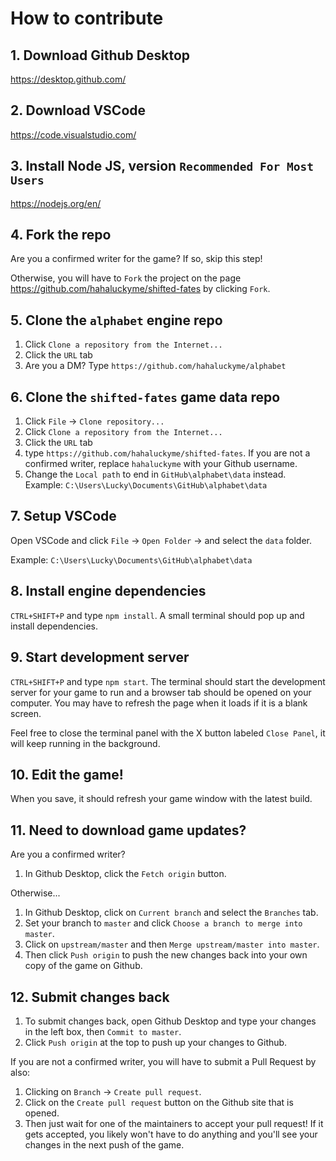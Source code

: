 # How to contribute

## 1. Download Github Desktop
https://desktop.github.com/

## 2. Download VSCode
https://code.visualstudio.com/

## 3. Install Node JS, version `Recommended For Most Users`
https://nodejs.org/en/

## 4. Fork the repo
Are you a confirmed writer for the game? If so, skip this step!

Otherwise, you will have to `Fork` the project on the page https://github.com/hahaluckyme/shifted-fates by clicking `Fork`.

## 5. Clone the `alphabet` engine repo
1. Click `Clone a repository from the Internet...`
2. Click the `URL` tab
3.  Are you a DM? Type `https://github.com/hahaluckyme/alphabet`

## 6. Clone the `shifted-fates` game data repo
1. Click `File` -> `Clone repository...`
2. Click `Clone a repository from the Internet...`
3. Click the `URL` tab
4. type `https://github.com/hahaluckyme/shifted-fates`. If you are not a confirmed writer, replace `hahaluckyme` with your Github username.
5. Change the `Local path` to end in `GitHub\alphabet\data` instead. Example: `C:\Users\Lucky\Documents\GitHub\alphabet\data`

## 7. Setup VSCode
Open VSCode and click `File` -> `Open Folder` -> and select the `data` folder.

Example: `C:\Users\Lucky\Documents\GitHub\alphabet\data`

## 8. Install engine dependencies
`CTRL+SHIFT+P` and type `npm install`.
A small terminal should pop up and install dependencies.

## 9. Start development server
`CTRL+SHIFT+P` and type `npm start`. The terminal should start the development server for your game to run and a browser tab should be opened on your computer. You may have to refresh the page when it loads if it is a blank screen.

Feel free to close the terminal panel with the X button labeled `Close Panel`, it will keep running in the background.

## 10. Edit the game!
When you save, it should refresh your game window with the latest build.

## 11. Need to download game updates?
Are you a confirmed writer?
1. In Github Desktop, click the `Fetch origin` button.

Otherwise...
1. In Github Desktop, click on `Current branch` and select the `Branches` tab.
2. Set your branch to `master` and click `Choose a branch to merge into master`.
3. Click on `upstream/master` and then `Merge upstream/master into master`.
4. Then click `Push origin` to push the new changes back into your own copy of the game on Github.

## 12. Submit changes back
1. To submit changes back, open Github Desktop and type your changes in the left box, then `Commit to master`.
2. Click `Push origin` at the top to push up your changes to Github.

If you are not a confirmed writer, you will have to submit a Pull Request by also:
1. Clicking on `Branch` -> `Create pull request`.
2. Click on the `Create pull request` button on the Github site that is opened.
3. Then just wait for one of the maintainers to accept your pull request! If it gets accepted, you likely won't have to do anything and you'll see your changes in the next push of the game.
